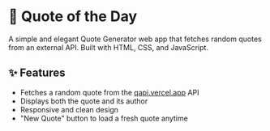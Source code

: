 # 🌟 Quote of the Day

A simple and elegant Quote Generator web app that fetches random quotes from an external API. Built with HTML, CSS, and JavaScript.


##  ✨ Features

- Fetches a random quote from the [qapi.vercel.app](https://qapi.vercel.app/api/random) API
- Displays both the quote and its author
- Responsive and clean design
- "New Quote" button to load a fresh quote anytime
